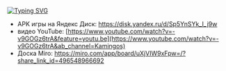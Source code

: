 [![Typing SVG](https://readme-typing-svg.herokuapp.com?color=%2336BCF7&lines=Дополнительная+информация)](https://git.io/typing-svg)

- APK игры на Яндекс Диск: https://disk.yandex.ru/d/Sp5YnSYk_I_j9w
- видео YouTube: [https://www.youtube.com/watch?v=-v9GOGz6trA&feature=youtu.be](https://www.youtube.com/watch?v=-v9GOGz6trA&ab_channel=Kamingos)
- Доска Miro: https://miro.com/app/board/uXjVIW9xFpw=/?share_link_id=496548966692
